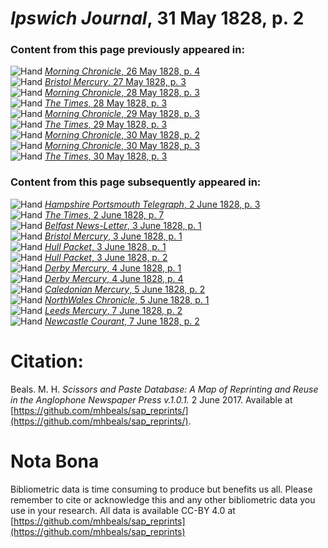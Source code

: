 # *Ipswich Journal*, 31 May 1828, p. 2  
  
### Content from this page previously appeared in:  
![Hand](http://scissorsandpaste.net/wp-content/uploads/2017/06/smallhandpointer.png) [*Morning Chronicle*, 26 May 1828, p. 4](https://mhbeals.github.io/sap_html/Morning-Chronicle/Morning-Chronicle-26-May-1828-p-4)  
![Hand](http://scissorsandpaste.net/wp-content/uploads/2017/06/smallhandpointer.png) [*Bristol Mercury*, 27 May 1828, p. 3](https://mhbeals.github.io/sap_html/Bristol-Mercury/Bristol-Mercury-27-May-1828-p-3)  
![Hand](http://scissorsandpaste.net/wp-content/uploads/2017/06/smallhandpointer.png) [*Morning Chronicle*, 28 May 1828, p. 3](https://mhbeals.github.io/sap_html/Morning-Chronicle/Morning-Chronicle-28-May-1828-p-3)  
![Hand](http://scissorsandpaste.net/wp-content/uploads/2017/06/smallhandpointer.png) [*The Times*, 28 May 1828, p. 3](https://mhbeals.github.io/sap_html/The-Times/The-Times-28-May-1828-p-3)  
![Hand](http://scissorsandpaste.net/wp-content/uploads/2017/06/smallhandpointer.png) [*Morning Chronicle*, 29 May 1828, p. 3](https://mhbeals.github.io/sap_html/Morning-Chronicle/Morning-Chronicle-29-May-1828-p-3)  
![Hand](http://scissorsandpaste.net/wp-content/uploads/2017/06/smallhandpointer.png) [*The Times*, 29 May 1828, p. 3](https://mhbeals.github.io/sap_html/The-Times/The-Times-29-May-1828-p-3)  
![Hand](http://scissorsandpaste.net/wp-content/uploads/2017/06/smallhandpointer.png) [*Morning Chronicle*, 30 May 1828, p. 2](https://mhbeals.github.io/sap_html/Morning-Chronicle/Morning-Chronicle-30-May-1828-p-2)  
![Hand](http://scissorsandpaste.net/wp-content/uploads/2017/06/smallhandpointer.png) [*Morning Chronicle*, 30 May 1828, p. 3](https://mhbeals.github.io/sap_html/Morning-Chronicle/Morning-Chronicle-30-May-1828-p-3)  
![Hand](http://scissorsandpaste.net/wp-content/uploads/2017/06/smallhandpointer.png) [*The Times*, 30 May 1828, p. 3](https://mhbeals.github.io/sap_html/The-Times/The-Times-30-May-1828-p-3)  
  
### Content from this page subsequently appeared in:  
![Hand](http://scissorsandpaste.net/wp-content/uploads/2017/06/smallhandpointer.png) [*Hampshire Portsmouth Telegraph*, 2 June 1828, p. 3](https://mhbeals.github.io/sap_html/Hampshire-Portsmouth-Telegraph/Hampshire-Portsmouth-Telegraph-2-June-1828-p-3)  
![Hand](http://scissorsandpaste.net/wp-content/uploads/2017/06/smallhandpointer.png) [*The Times*, 2 June 1828, p. 7](https://mhbeals.github.io/sap_html/The-Times/The-Times-2-June-1828-p-7)  
![Hand](http://scissorsandpaste.net/wp-content/uploads/2017/06/smallhandpointer.png) [*Belfast News-Letter*, 3 June 1828, p. 1](https://mhbeals.github.io/sap_html/Belfast-News-Letter/Belfast-News-Letter-3-June-1828-p-1)  
![Hand](http://scissorsandpaste.net/wp-content/uploads/2017/06/smallhandpointer.png) [*Bristol Mercury*, 3 June 1828, p. 1](https://mhbeals.github.io/sap_html/Bristol-Mercury/Bristol-Mercury-3-June-1828-p-1)  
![Hand](http://scissorsandpaste.net/wp-content/uploads/2017/06/smallhandpointer.png) [*Hull Packet*, 3 June 1828, p. 1](https://mhbeals.github.io/sap_html/Hull-Packet/Hull-Packet-3-June-1828-p-1)  
![Hand](http://scissorsandpaste.net/wp-content/uploads/2017/06/smallhandpointer.png) [*Hull Packet*, 3 June 1828, p. 2](https://mhbeals.github.io/sap_html/Hull-Packet/Hull-Packet-3-June-1828-p-2)  
![Hand](http://scissorsandpaste.net/wp-content/uploads/2017/06/smallhandpointer.png) [*Derby Mercury*, 4 June 1828, p. 1](https://mhbeals.github.io/sap_html/Derby-Mercury/Derby-Mercury-4-June-1828-p-1)  
![Hand](http://scissorsandpaste.net/wp-content/uploads/2017/06/smallhandpointer.png) [*Derby Mercury*, 4 June 1828, p. 4](https://mhbeals.github.io/sap_html/Derby-Mercury/Derby-Mercury-4-June-1828-p-4)  
![Hand](http://scissorsandpaste.net/wp-content/uploads/2017/06/smallhandpointer.png) [*Caledonian Mercury*, 5 June 1828, p. 2](https://mhbeals.github.io/sap_html/Caledonian-Mercury/Caledonian-Mercury-5-June-1828-p-2)  
![Hand](http://scissorsandpaste.net/wp-content/uploads/2017/06/smallhandpointer.png) [*NorthWales Chronicle*, 5 June 1828, p. 1](https://mhbeals.github.io/sap_html/NorthWales-Chronicle/NorthWales-Chronicle-5-June-1828-p-1)  
![Hand](http://scissorsandpaste.net/wp-content/uploads/2017/06/smallhandpointer.png) [*Leeds Mercury*, 7 June 1828, p. 2](https://mhbeals.github.io/sap_html/Leeds-Mercury/Leeds-Mercury-7-June-1828-p-2)  
![Hand](http://scissorsandpaste.net/wp-content/uploads/2017/06/smallhandpointer.png) [*Newcastle Courant*, 7 June 1828, p. 2](https://mhbeals.github.io/sap_html/Newcastle-Courant/Newcastle-Courant-7-June-1828-p-2)  


# Citation: 

Beals. M. H. *Scissors and Paste Database: A Map of Reprinting and Reuse in the Anglophone Newspaper Press v.1.0.1.* 2 June 2017. Available at [https://github.com/mhbeals/sap_reprints/](https://github.com/mhbeals/sap_reprints/). 

# Nota Bona

Bibliometric data is time consuming to produce but benefits us all. Please remember to cite or acknowledge this and any other bibliometric data you use in your research. All data is available CC-BY 4.0 at [https://github.com/mhbeals/sap_reprints](https://github.com/mhbeals/sap_reprints)